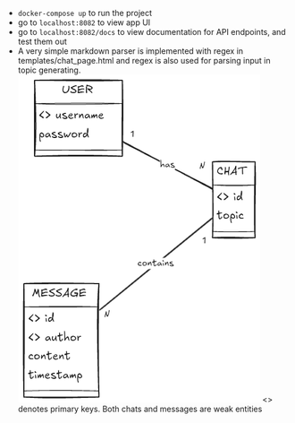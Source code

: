 - `docker-compose up` to run the project
- go to `localhost:8082` to view app UI
- go to `localhost:8082/docs` to view documentation for API endpoints, and test them out
- A very simple markdown parser is implemented with regex in templates/chat_page.html and regex is also used for parsing input in topic generating.
![](https://github.com/unic0rn9k/chat_gpt_clone/blob/master/Untitled-2025-06-05-1646%20%282%29.png)
<> denotes primary keys. Both chats and messages are weak entities